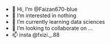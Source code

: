 - 👋 Hi, I’m @Faizan670-blue
- 👀 I’m interested in nothing
- 🌱 I’m currently learning data sciences
- 💞️ I’m looking to collaborate on ...
- 📫 insta @fxizi._.88

<!---
Faizan670-blue/Faizan670-blue is a ✨ special ✨ repository because its `README.md` (this file) appears on your GitHub profile.
You can click the Preview link to take a look at your changes.
--->
